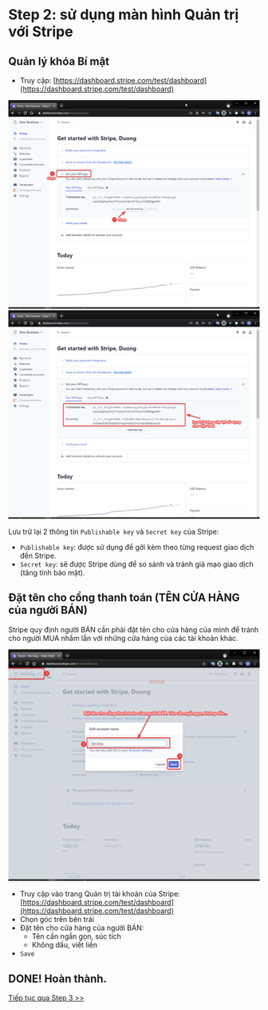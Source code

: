 # Step 2: sử dụng màn hình Quản trị với Stripe
## Quản lý khóa Bí mật
- Truy cập: [https://dashboard.stripe.com/test/dashboard](https://dashboard.stripe.com/test/dashboard)

![Đăng ký tài khoản Stripe](assets/img/Stripe_Lay_API_Key.png)
![Đăng ký tài khoản Stripe](assets/img/Stripe_Lay_API_Key_2.png)

Lưu trữ lại 2 thông tin `Publishable key` và `Secret key` của Stripe:
- `Publishable key`: được sử dụng để gởi kèm theo từng request giao dịch đến Stripe.
- `Secret key`: sẽ được Stripe dùng để so sánh và tránh giả mạo giao dịch (tăng tính bảo mật).

## Đặt tên cho cổng thanh toán (TÊN CỬA HÀNG của người BÁN)
Stripe quy định người BÁN cần phải đặt tên cho cửa hàng của mình để tránh cho người MUA nhầm lẫn với những cửa hàng của các tài khoản khác.

![Đặt tên cho cổng thanh toán của người BÁN](assets/img/Stripe_DatTenChoCongThanhToan.png)

- Truy cập vào trang Quản trị tài khoản của Stripe: [https://dashboard.stripe.com/test/dashboard](https://dashboard.stripe.com/test/dashboard)
- Chọn góc trên bên trái
- Đặt tên cho cửa hàng của người BÁN:
    - Tên cần ngắn gọn, súc tích
    - Không dấu, viết liền
- `Save`

## DONE! Hoàn thành.
[Tiếp tục qua Step 3 >>](step-3.md)